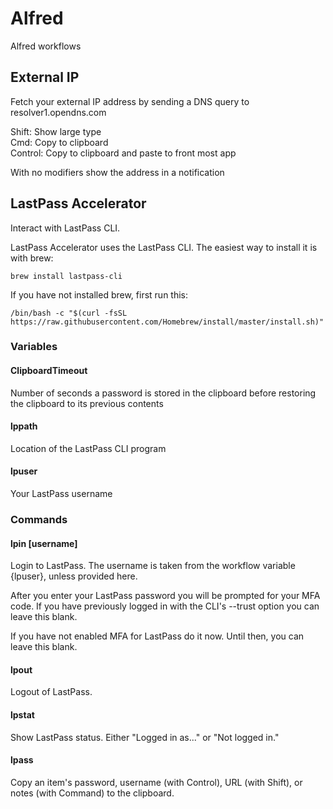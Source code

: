 # Alfred
Alfred workflows


## External IP

Fetch your external IP address by sending a DNS query to resolver1.opendns.com

Shift:	Show large type<br/>
Cmd:		Copy to clipboard<br/>
Control:	Copy to clipboard and paste to front most app

With no modifiers show the address in a notification


## LastPass Accelerator

Interact with LastPass CLI.

LastPass Accelerator uses the LastPass CLI.  The easiest way to install it is with brew:

    brew install lastpass-cli

If you have not installed brew, first run this:

    /bin/bash -c "$(curl -fsSL https://raw.githubusercontent.com/Homebrew/install/master/install.sh)"

### Variables

#### ClipboardTimeout
Number of seconds a password is stored in the clipboard before restoring the clipboard to its previous contents

#### lppath
Location of the LastPass CLI program

#### lpuser
Your LastPass username

### Commands

#### lpin [username]
Login to LastPass.  The username is taken from the workflow variable {lpuser}, unless provided here.

After you enter your LastPass password you will be prompted for your MFA code.  If you have previously logged in with the CLI's --trust option you can leave this blank.

If you have not enabled MFA for LastPass do it now.  Until then, you can leave this blank.

#### lpout
Logout of LastPass.

#### lpstat
Show LastPass status.  Either "Logged in as..." or "Not logged in."

#### lpass
Copy an item's password, username (with Control), URL (with Shift), or notes (with Command) to the clipboard.
